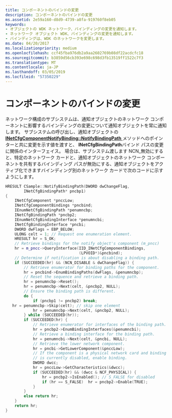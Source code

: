 ```yaml
---
title: コンポーネントのバインドの変更
description: コンポーネントのバインドの変更
ms.assetid: 2e59a160-d8d9-4739-a8fa-919760f8eb05
keywords:
- オブジェクトの WDK ネットワーク、バインディングの変更を通知します。
- ネットワーク オブジェクト WDK、バインディングの変更を通知します。
- バインディングは、WDK のネットワークを変更します。
ms.date: 04/20/2017
ms.localizationpriority: medium
ms.openlocfilehash: ccf45fba976db2a9aa2602769b08df22acdcfc18
ms.sourcegitcommit: b3859d56cb393e698c698d3fb13519ff1522c7f3
ms.translationtype: MT
ms.contentlocale: ja-JP
ms.lasthandoff: 03/05/2019
ms.locfileid: "57350229"
---
```

# <a name="changing-bindings-for-a-component"></a>コンポーネントのバインドの変更





ネットワーク構成のサブシステムは、通知オブジェクトのネットワーク コンポーネントに影響するバインディングの変更について通知オブジェクトを常に通知します。 サブシステムの呼び出し、通知オブジェクトの[ **INetCfgComponentNotifyBinding::NotifyBindingPath** ](https://msdn.microsoft.com/library/windows/hardware/ff547731)メソッドへのポインターと共に変更を示す値を渡すと、 **INetCfgBindingPath**バインド パスの変更に関係のインターフェイス。 場合は、サブシステム渡します NCN\_無効にすると、特定のネットワーク カードと、通知オブジェクトのネットワーク コンポーネントを共有するバインディング パスが無効にする、通知オブジェクトをアクティブ化できますバインディング別のネットワーク カードで次のコードに示すようにします。

```C++
HRESULT CSample::NotifyBindingPath(DWORD dwChangeFlag,
        INetCfgBindingPath* pncbp1)
{
    INetCfgComponent *pnccLow;
    INetCfgComponentBindings *pncbind;
    IEnumNetCfgBindingPath *penumncbp;
    INetCfgBindingPath *pncbp2;
    IEnumNetCfgBindingInterface *penumncbi;
    INetCfgBindingInterface *pncbi;
    DWORD dwFlags = EBP_BELOW;
    ULONG celt = 1; // Request one enumeration element. 
    HRESULT hr = S_OK;
    // Retrieve bindings for the notify object's component (m_pncc)
    hr = m_pncc->QueryInterface(IID_INetCfgComponentBindings, 
                                (LPVOID*)&pncbind);
    // Determine if notification is about disabling a binding path.
    if (SUCCEEDED(hr) && (NCN_DISABLE & dwChangeFlag)) {
        // Retrieve enumerator for binding paths for the component.
        hr = pncbind->EnumBindingPaths(dwFlags, &penumncbp);
        // Reset the sequence and retrieve a binding path.
        hr = penumncbp->Reset();
        hr = penumncbp->Next(celt, &pncbp2, NULL);
        // Ensure the binding path is different.
        do {
            if (pncbp1 != pncbp2) break;
   hr = penumncbp->Skip(celt); // skip one element
            hr = penumncbp->Next(celt, &pncbp2, NULL);
        } while (SUCCEEDED(hr));
        if (SUCCEEDED(hr) {
            // Retrieve enumerator for interfaces of the binding path.
            hr = pncbp2->EnumBindingInterfaces(&penumncbi);
            // Retrieve a binding interface for the binding path.
            hr = penumncbi->Next(celt, &pncbi, NULL);
            // Retrieve the lower network component.
            hr = pncbi->GetLowerComponent(&pnccLow);
            // If the component is a physical network card and binding 
            // is currently disabled, enable binding.
            DWORD dwcc;
            hr = pnccLow->GetCharacteristics(&dwcc);
            if (SUCCEEDED(hr) && (dwcc & NCF_PHYSICAL)) {
                hr = pncbp2->IsEnabled(); // S_FALSE for disabled
                if (hr == S_FALSE)  hr = pncbp2->Enable(TRUE);
            }
        }
        else return hr;
    }
    return hr;
}
```

 

 





